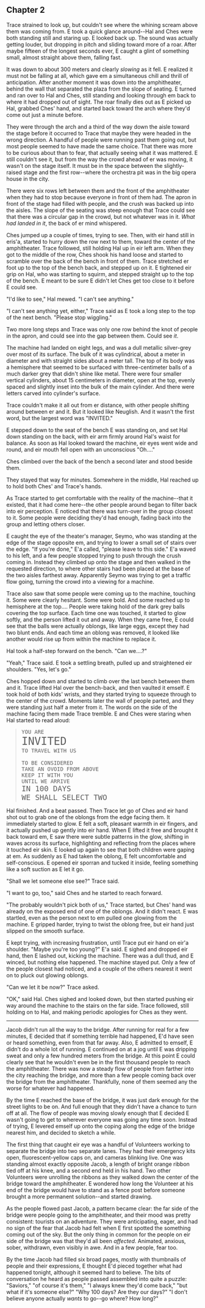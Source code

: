 ---
---


## Chapter 2

Trace strained to look up, but couldn't see where the whining scream
above them was coming from.  E took a quick glance around--Hal and
Ches were both standing still and staring up.  E looked back up.  The
sound was actually getting louder, but dropping in pitch and sliding
toward more of a roar.  After maybe fifteen of the longest seconds
ever, E caught a glint of something small, almost straight above them,
falling fast.

It was down to about 300 meters and clearly _slowing_ as it fell.  E
realized it must not be falling at all, which gave em a simultaneous
chill and thrill of anticipation.  After another moment it was down
into the amphitheater, behind the wall that separated the plaza from
the slope of seating.  E turned and ran over to Hal and Ches, still
standing and looking through em back to where it had dropped out of
sight.  The roar finally dies out as E picked up Hal, grabbed Ches'
hand, and started back toward the arch where they'd come out just a
minute before.

They were through the arch and a third of the way down the aisle
toward the stage before it occurred to Trace that maybe they were
headed in the wrong direction.  A handful of people were running past
them going out, but most people seemed to have made the same choice.
That there was more to be curious about than to fear, that actually
seeing what it was mattered.  E still couldn't see it, but from the
way the crowd ahead of er was moving, it wasn't on the stage
itself.  It must be in the space between the slightly-raised stage and
the first row--where the orchestra pit was in the big opera house in
the city.

There were six rows left between them and the front of the
amphitheater when they had to stop because everyone in front of them
had.  The apron in front of the stage had filled with people, and the
crush was backed up into the aisles.  The slope of the seating was
steep enough that Trace could see that there was a circular gap in the
crowd, but not whatever was in it.  _What had landed in it_, the back
of er mind whispered.

Ches jumped up a couple of times, trying to see.  Then, with eir hand
still in eris'a, started to hurry down the row next to them, toward
the center of the amphitheater.  Trace followed, still holding Hal up
in eir left arm.  When they got to the middle of the row, Ches shook
his hand loose and started to scramble over the back of the bench in
front of them.  Trace stretched er foot up to the top of the bench
back, and stepped up on it.  E tightened eir grip on Hal, who was
starting to squirm, and stepped straight up to the top of the bench.
E meant to be sure E didn't let Ches get too close to it before E
could see.

"I'd like to see," Hal mewed.  "I can't see anything."

"I can't see anything yet, either," Trace said as E took a long step
to the top of the next bench.  "Please stop wiggling."

Two more long steps and Trace was only one row behind the knot of
people in the apron, and could see into the gap between them.  Could
see _it_.

The machine had landed on eight legs, and was a dull metallic
silver-grey over most of its surface.  The bulk of it was cylindrical,
about a meter in diameter and with straight sides about a meter tall.
The top of its body was a hemisphere that seemed to be surfaced with
three-centimeter balls of a much darker grey that didn't shine like
metal.  There were four smaller vertical cylinders, about 15
centimeters in diameter, open at the top, evenly spaced and slightly
inset into the bulk of the main cylinder.  And there were letters
carved into cylinder's surface.

Trace couldn't make it all out from er distance, with other people
shifting around between er and it.  But it looked like Neuglish.  And
it wasn't the first word, but the largest word was "INVITED."

E stepped down to the seat of the bench E was standing on, and set Hal
down standing on the back, with eir arm firmly around Hal's waist for
balance.  As soon as Hal looked toward the machine, eir eyes went wide
and round, and eir mouth fell open with an unconscious "Oh...."

Ches climbed over the back of the bench a second later and stood
beside them.

They stayed that way for minutes.  Somewhere in the middle, Hal
reached up to hold both Ches' and Trace's hands.

As Trace started to get comfortable with the reality of the
machine--that it existed, that it had come here--the other people
around began to filter back into eir perception.  E noticed that there
was turn-over in the group closest to it.  Some people were deciding
they'd had enough, fading back into the group and letting others
closer.

E caught the eye of the theater's manager, Seymo, who was standing at the
edge of the stage opposite em, and trying to lower a small set of
stairs over the edge.  "If you're done," E'a called, "please leave to
this side."  E'a waved to his left, and a few people stopped trying
to push through the crush coming in.  Instead they climbed up onto the
stage and then walked in the requested direction, to where other
stairs had been placed at the base of the two aisles farthest away.
Apparently Seymo was trying to get a traffic flow going, turning the
crowd into a viewing for a machine.

Trace also saw that some people were coming up to the machine,
touching it.  Some were clearly hesitant.  Some were bold.  And some
reached up to hemisphere at the top....  People were taking hold of
the dark grey balls covering the top surface.  Each time one was
touched, it started to glow softly, and the person lifted it out and
away.  When they came free, E could see that the balls were actually
oblongs, like large eggs, except they had two blunt ends.  And each
time an oblong was removed, it looked like another would rise up from
within the machine to replace it.

Hal took a half-step forward on the bench.  "Can we....?"

"Yeah," Trace said.  E took a settling breath, pulled up and
straightened eir shoulders.  "Yes, let's go."

Ches hopped down and started to climb over the last bench between them
and it.  Trace lifted Hal over the bench-back, and then vaulted it
emself.  E took hold of both kids' wrists, and they started trying to
squeeze through to the center of the crowd.  Moments later the wall of
people parted, and they were standing just half a meter from it.  The
words on the side of the machine facing them made Trace tremble.  E
and Ches were staring when Hal started to read aloud:

> <pre>YOU ARE
> <span style="font-size: 200%">INVITED</span>
> TO TRAVEL WITH US
>
> TO BE CONSIDERED
> TAKE AN OVOID FROM ABOVE
> KEEP IT WITH YOU
> UNTIL WE ARRIVE
> <span style="font-size: 140%">IN 100 DAYS
> WE SHALL SELECT TWO</span></pre>

Hal finished.  And a beat passed.  Then Trace let go of Ches and eir
hand shot out to grab one of the oblongs from the edge facing them.
It immediately started to glow.  E felt a soft, pleasant warmth in eir
fingers, and it actually pushed up gently into eir hand.  When E
lifted it free and brought it back toward em, E saw there were subtle
patterns in the glow, shifting in waves across its surface,
highlighting and reflecting from the places where it touched eir skin.
E looked up again to see that both children were gaping at em.  As
suddenly as E had taken the oblong, E felt uncomfortable and
self-conscious.  E opened eir sporran and tucked it inside, feeling
something like a soft suction as E let it go.

"Shall we let someone else see?" Trace said.

"I want to go, too," said Ches and he started to reach forward.

"The probably wouldn't pick both of us," Trace started, but Ches' hand
was already on the exposed end of one of the oblongs.  And it didn't
react.  E was startled, even as the person next to em pulled one
glowing from the machine.  E gripped harder, trying to twist the
oblong free, but eir hand just slipped on the smooth surface.

E kept trying, with increasing frustration, until Trace put eir hand
on eir'a shoulder.  "Maybe you're too young?" E'a said.  E sighed and
dropped eir hand, then E lashed out, kicking the machine.  There was a
dull thud, and E winced, but nothing else happened.  The machine
stayed put.  Only a few of the people closest had noticed, and a
couple of the others nearest it went on to pluck out glowing oblongs.

"Can we let it be now?" Trace asked.

"OK," said Hal.  Ches sighed and looked down, but then started pushing
eir way around the machine to the stairs on the far side.  Trace
followed, still holding on to Hal, and making periodic apologies for
Ches as they went.

*****

Jacob didn't run all the way to the bridge.  After running for real
for a few minutes, E decided that if something terrible had happened,
E'd have seen or heard something, even from that far away.  Also, E
admitted to emself, E didn't do a whole lot of running.  E continued
on at a jog until E was dripping sweat and only a few hundred meters
from the bridge.  At this point E could clearly see that he wouldn't
even be in the first thousand people to reach the amphitheater.
There was now a steady flow of people from farther into the city
reaching the bridge, and more than a few people coming back over the
bridge from the amphitheater.  Thankfully, none of them seemed any the
worse for whatever had happened.

By the time E reached the base of the bridge, it was just dark enough
for the street lights to be on.  And full enough that they didn't have
a chance to turn off at all.  The flow of people was moving slowly
enough that E decided E wasn't going to get to wherever everyone was
going any time soon.  Instead of trying, E levered emself up onto the
coping along the edge of the bridge nearest him, and decided to sketch
a while.

The first thing that caught eir eye was a handful of Volunteers
working to separate the bridge into two separate lanes.  They had
their emergency kits open, fluorescent-yellow caps on, and cameras
blinking live.  One was standing almost exactly opposite Jacob, a
length of bright orange ribbon tied off at his knee, and a second end
held in his hand.  Two other Volunteers were unrolling the ribbons as
they walked down the center of the bridge toward the amphitheater.  E
wondered how long the Volunteer at his end of the bridge would have to
stand as a fence post before someone brought a more permanent
solution--and started drawing.

As the people flowed past Jacob, a pattern became clear: the far side
of the bridge were people going to the amphitheater, and their mood
was pretty consistent: tourists on an adventure.  They were
anticipating, eager, and had no sign of the fear that Jacob had felt
when E first spotted the something coming out of the sky.  But the
only thing in common for the people on eir side of the bridge was that
they'd all been _affected_.  Animated, anxious, sober, withdrawn, even
visibly in awe.  And in a few people, fear too.

By the time Jacob had filled six broad pages, mostly with thumbnails
of people and their expressions, E thought E'd pieced together what
had happened tonight, although it seemed hard to believe.  The bits of
conversation he heard as people passed assembled into quite a puzzle:
"Saviors," "of course it's them," "I always knew they'd come back,"
"but what if it's someone else?" "Why 100 days?  Are they our days?"
"I don't believe anyone actually _wants_ to go--go where?  How long?"
